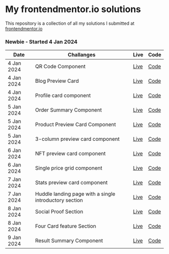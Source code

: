 # My frontendmentor.io solutions

This repository is a collection of all my solutions I submitted at [frontendmentor.io ](https://www.frontendmentor.io/)

### Newbie - Started 4 Jan 2024

| Date       | Challanges                                             | Live                                                                                              | Code                                                                                                                                                                             |
| ---------- | ------------------------------------------------------ | ------------------------------------------------------------------------------------------------- | -------------------------------------------------------------------------------------------------------------------------------------------------------------------------------- |
| 4 Jan 2024 | QR Code Component                                      | [Live](https://fancy-dasik-0d72aa.netlify.app/qr%20code%20component/)                             | [Code](https://github.com/madhavan-ts/FrontendMentors-Challenges/tree/e6c6f713554a290d06b570919c9e65f5383f1443/QR%20code%20component)                                            |
| 4 Jan 2024 | Blog Preview Card                                      | [Live](https://fancy-dasik-0d72aa.netlify.app/blog%20preview%20card/)                             | [Code](https://github.com/madhavan-ts/FrontendMentors-Challenges/tree/e6c6f713554a290d06b570919c9e65f5383f1443/Blog%20preview%20card)                                            |
| 4 Jan 2024 | Profile card component                                 | [Live](https://fancy-dasik-0d72aa.netlify.app/profile%20card%20component/)                        | [Code](https://github.com/madhavan-ts/FrontendMentors-Challenges/tree/e6c6f713554a290d06b570919c9e65f5383f1443/Profile%20card%20component)                                       |
| 5 Jan 2024 | Order Summary Component                                | [Live](https://fancy-dasik-0d72aa.netlify.app/order%20summary%20component/)                       | [Code](https://github.com/madhavan-ts/FrontendMentors-Challenges/tree/e6c6f713554a290d06b570919c9e65f5383f1443/Order%20summary%20component)                                      |
| 5 Jan 2024 | Product Preview Card Component                         | [Live](https://fancy-dasik-0d72aa.netlify.app/product%20preview%20card%20component/)              | [Code](https://github.com/madhavan-ts/FrontendMentors-Challenges/tree/e6c6f713554a290d06b570919c9e65f5383f1443/Product%20preview%20card%20component)                             |
| 5 Jan 2024 | 3-column preview card component                        | [Live](https://fancy-dasik-0d72aa.netlify.app/3%20column%20preview%20card%20component/index.html) | [Code](https://github.com/madhavan-ts/FrontendMentors-Challenges/tree/e6c6f713554a290d06b570919c9e65f5383f1443/3%20Column%20preview%20card%20component)                          |
| 6 Jan 2024 | NFT preview card component                             | [Live](https://fancy-dasik-0d72aa.netlify.app/nft%20preview%20card%20component/)                  | [Code](https://github.com/madhavan-ts/FrontendMentors-Challenges/tree/e6c6f713554a290d06b570919c9e65f5383f1443/NFT%20preview%20card%20component)                                 |
| 6 Jan 2024 | Single price grid component                            | [Live](https://fancy-dasik-0d72aa.netlify.app/single%20price%20grid%20component/)                 | [Code](https://github.com/madhavan-ts/FrontendMentors-Challenges/tree/e6c6f713554a290d06b570919c9e65f5383f1443/Single%20price%20grid%20component)                                |
| 7 Jan 2024 | Stats preview card component                           | [Live](https://fancy-dasik-0d72aa.netlify.app/stats%20preview%20card%20component/)                | [Code](https://github.com/madhavan-ts/FrontendMentors-Challenges/tree/e6c6f713554a290d06b570919c9e65f5383f1443/Stats%20preview%20card%20component)                               |
| 7 Jan 2024 | Huddle landing page with a single introductory section | [Live](https://fancy-dasik-0d72aa.netlify.app/huddle%20landing%20page%20with%20single%20introductory%20section/)                | [Code](https://github.com/madhavan-ts/FrontendMentors-Challenges/tree/e6c6f713554a290d06b570919c9e65f5383f1443/Huddle%20landing%20page%20with%20single%20introductory%20section) |
| 8 Jan 2024 | Social Proof Section                                   | [Live](https://fancy-dasik-0d72aa.netlify.app/social%20proof%20section/)                          | [Code](https://github.com/madhavan-ts/FrontendMentors-Challenges/tree/0465b1255d1ea7106b1428bf78bae7a8041de080/Social%20proof%20section)                                         |
| 8 Jan 2024 | Four Card feature Section                              | [Live](https://fancy-dasik-0d72aa.netlify.app/four%20card%20feature%20section/)                   | [Code](https://github.com/madhavan-ts/FrontendMentors-Challenges/tree/4e3242dc44d46eabb2327d18e214651f32d17c68/Four%20card%20feature%20section)                                  |
| 9 Jan 2024 | Result Summary Component | [Live](https://fancy-dasik-0d72aa.netlify.app/Results%20summary%20component/) | [Code]() | 